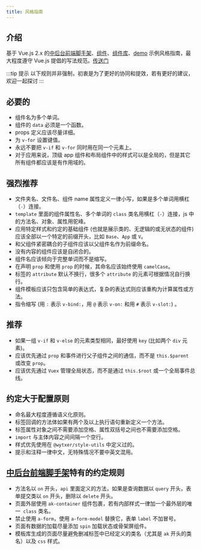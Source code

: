 ```yaml
---
title: 风格指南
---
```



## 介绍

基于 Vue.js 2.x 的[中后台前端脚手架](https://github.com/wytxer/template-vue2-manage)、[组件](https://github.com/wytxer/template-vue2-component)、[组件库](https://github.com/wytxer/antdv-kit)、[demo](https://github.com/wytxer/template-vue2-demo) 示例风格指南，最大程度遵守 Vue.js 提倡的写法规范。[传送门](https://cn.vuejs.org/v2/style-guide/)

:::tip 提示
以下规则并非强制，初衷是为了更好的协同和提效，若有更好的建议，欢迎一起探讨
:::

## 必要的

- 组件名为多个单词。
- 组件的 `data` 必须是一个函数。
- props 定义应该尽量详细。
- 为 `v-for` 设置键值。
- 永远不要把 `v-if` 和 `v-for` 同时用在同一个元素上。
- 对于应用来说，顶级 app 组件和布局组件中的样式可以是全局的，但是其它所有组件都应该是有作用域的。

## 强烈推荐

- 文件夹名、文件名、组件 name 属性定义一律小写，如果是多个单词用横杠（`-`）连接。
- `template` 里面的组件属性名、多个单词的 `class` 类名用横杠（`-`）连接，js 中的方法名、对象、属性用驼峰。
- 应用特定样式和约定的基础组件 (也就是展示类的、无逻辑的或无状态的组件) 应该全部以一个特定的前缀开头，比如 `Base`、`App` 或 `V`。
- 和父组件紧密耦合的子组件应该以父组件名作为前缀命名。
- 没有内容的组件应该是自闭合的。
- 组件名应该倾向于完整单词而不是缩写。
- 在声明 `prop` 和使用 `prop` 的时候，其命名应该始终使用 `camelCase`。
- 标签的 `attribute` 默认不换行，很多个 `attribute` 的元素可根据情况自行换行。
- 组件模板应该只包含简单的表达式，复杂的表达式则应该重构为计算属性或方法。
- 指令缩写 (用 `:` 表示 `v-bind:`，用 `@` 表示 `v-on:` 和用 `#` 表示 `v-slot:`) 。

## 推荐

- 如果一组 `v-if` 和 `v-else` 的元素类型相同，最好使用 `key` (比如两个 `div` 元素)。
- 应该优先通过 `prop` 和事件进行父子组件之间的通信，而不是 `this.$parent` 或改变 `prop`。
- 应该优先通过 `Vuex` 管理全局状态，而不是通过 `this.$root` 或一个全局事件总线。

## 约定大于配置原则

- 命名最大程度遵循语义化原则。
- 标签回调的方法体如果有两个及以上执行语句重新定义一个方法。
- 标签属性对象之间不需要添加空格、属性双括号之间也不需要添加空格。
- `import` 与主体内容之间间隔一个空行。
- 样式优先使用在 `@wytxer/style-utils` 中定义过的。
- 提示和注释一律中文，无特殊情况不要中英文混用。

## [中后台前端脚手架](https://github.com/wytxer/template-vue2-manage)特有的约定规则

- 方法名以 `on` 开头，`api` 里面定义的方法，如果是查询数据以 `query` 开头，表单提交类以 `on` 开头，删除以 `delete` 开头。
- 页面外层使用 `ak-container` 组件包裹，若有内部样式一律加一个最外层的唯一` class` 类名。
- 禁止使用 `a-form`，使用 `a-form-model` 替换它，表单 `label` 不加冒号。
- 页面有数据的加载尽量添加 `spin` 加载状态或骨架屏组件。
- 模板库生成的页面尽量避免删减标签中已经定义的类名（尤其是 `ak` 开头的类名）以及 `css` 样式。
